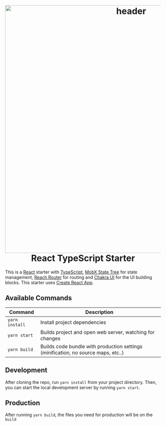 <h1 align="center">
  <a href="https://github.com/geocine/react-ts-mst-reach-chakra#readme"><img src="https://i.imgur.com/lxvJFhE.png" alt="header" width="800"/></a>
  <br>
  React TypeScript Starter
  <br>
</h1>

This is a [React](https://reactjs.org/) starter with [TypeScript](https://www.typescriptlang.org/), [MobX State Tree](https://mobx-state-tree.js.org/intro/philosophy) for state management, [Reach Router](https://reach.tech/router) for routing and [Chakra UI](https://chakra-ui.com/) for the UI building blocks. This starter uses [Create React App](https://create-react-app.dev/).

## Available Commands

| Command | Description |
|---------|-------------|
| `yarn install` | Install project dependencies |
| `yarn start` | Builds project and open web server, watching for changes |
| `yarn build` | Builds code bundle with production settings (minification, no source maps, etc..) |

## Development

After cloning the repo, run `yarn install` from your project directory. Then, you can start the local development
server by running `yarn start`.

## Production

After running `yarn build`, the files you need for production will be on the `build`